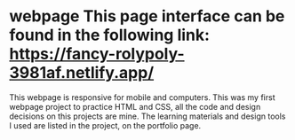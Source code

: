 # webpage This page interface can be found in the following link: https://fancy-rolypoly-3981af.netlify.app/ 
This webpage is responsive for mobile and computers.
This was my first webpage project to practice HTML and CSS, all the code and design decisions on this projects are mine. 
The learning materials and design tools I used are listed in the project, on the portfolio page.
